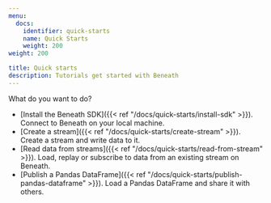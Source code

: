 ```yaml
---
menu:
  docs:
    identifier: quick-starts
    name: Quick Starts
    weight: 200
weight: 200

title: Quick starts
description: Tutorials get started with Beneath
---
```


What do you want to do?

- [Install the Beneath SDK]({{< ref "/docs/quick-starts/install-sdk" >}}). Connect to Beneath on your local machine.
- [Create a stream]({{< ref "/docs/quick-starts/create-stream" >}}). Create a stream and write data to it.
- [Read data from streams]({{< ref "/docs/quick-starts/read-from-stream" >}}). Load, replay or subscribe to data from an existing stream on Beneath.
- [Publish a Pandas DataFrame]({{< ref "/docs/quick-starts/publish-pandas-dataframe" >}}). Load a Pandas DataFrame and share it with others.
